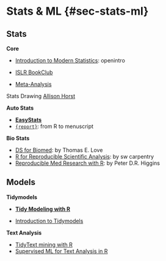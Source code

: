 # Stats & ML {#sec-stats-ml}

## Stats

**Core**

- [Introduction to Modern Statistics](https://openintro-ims.netlify.app/index.html): openintro

- [ISLR BookClub](https://r4ds.github.io/bookclub-islr/)






- [Meta-Analysis](https://bookdown.org/MathiasHarrer/Doing_Meta_Analysis_in_R/)

Stats Drawing [Allison Horst](https://github.com/allisonhorst/stats-illustrations)

**Auto Stats**

- [**EasyStats**](https://github.com/easystats)
- [`{report}`](https://easystats.github.io/report/): from R to menuscript

**Bio Stats**

- [DS for Biomed](https://thomaselove.github.io/432-notes/index.html):  by Thomas E. Love
- [R for Reproducible Scientific Analysis](https://swcarpentry.github.io/r-novice-gapminder/): by sw carpentry
- [Reproducible Med Research with R](https://bookdown.org/pdr_higgins/rmrwr/): by Peter D.R. Higgins


## Models

**Tidymodels**

- [**Tidy Modeling with R**](https://www.tmwr.org)
  
- [Introduction to Tidymodels](https://education.rstudio.com/blog/2020/02/conf20-intro-ml/)


**Text Analysis**

- [TidyText mining with R](https://www.tidytextmining.com)
- [Supervised ML for Text Analysis in R](https://smltar.com)

